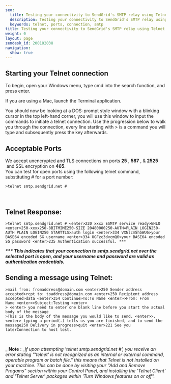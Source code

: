 ```yaml
---
seo:
  title: Testing your connectivity to SendGrid's SMTP relay using Telnet
  description: Testing your connectivity to SendGrid's SMTP relay using Telnet
  keywords: telnet, ports, connection, smtp
title: Testing your connectivity to SendGrid's SMTP relay using Telnet
weight: 0
layout: page
zendesk_id: 200182038
navigation:
  show: true
---
```


## Starting your Telnet connection

To begin, open your Windows menu, type cmd into the search function, and press enter.&nbsp;

If you are using a Mac, launch the Terminal application.&nbsp;

You should now be looking at a DOS-prompt style window with a blinking cursor in the top left-hand corner, you will use this window to input the commands to initiate a telnet connection. Use the&nbsp;progression&nbsp;below to walk you through the connection, every line starting with > is a command you will type and&nbsp;subsequently&nbsp;press the <enter> key afterwards.&nbsp;

## Acceptable Ports

We accept unencrypted and TLS connections on ports **25** , **587** , & **2525** &nbsp;and&nbsp;SSL encryption on **465**.  
You can test for open ports using the following telnet command, substituting _#_ for a port number:

    >telnet smtp.sendgrid.net #

&nbsp;

## Telnet Response:

    >telnet smtp.sendgrid.net # <enter>220 xxxx ESMTP service ready>EHLO <enter>250-xxxx250-8BITMIME250-SIZE 20480000250-AUTH=PLAIN LOGIN250-AUTH PLAIN LOGIN250 STARTTLS>auth login <enter>334 VXNlcm5hbWU6>your BASE64 encoded SG username <enter>334 UGFzc3dvcmQ6>your BASE64 encoded SG password <enter>235 Authentication successful. ***

**_\*\*\* This indicates that your connection to smtp.sendgrid.net over the selected port is open, and your username and password are valid as authentication credentials._**

## Sending a message using Telnet:

    >mail from: fromaddress@domain.com <enter>250 Sender address accepted>rcpt to: toaddress@domain.com <enter>250 Recipient address accepted>data <enter>354 Continue>To:To Name <enter>>From: From Name <enter>>Subject:Testing <enter>
    > <enter> you need to enter one blank line before you start the actual body of the message
    >This is the body of the message you would like to send. <enter>>. <enter> typing a period(.) tells us you are finished, and to send the message250 Delivery in progress>quit <enter>221 See you laterConnection to host lost.

&nbsp;

_ **Note** :&nbsp;__If upon attempting 'telnet smtp.sendgrid.net #', you receive an error stating "'telnet' is not recognized as an internal or external command, operable program or batch file." this means that Telnet is not installed on your machine. This can be done by visiting your "Add and Remove Progams" section within your Control Panel, and installing the 'Telnet Client' and 'Telnet Server' packages within 'Turn&nbsp;Windows&nbsp;features on or off".&nbsp;_

